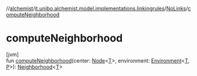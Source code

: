 //[alchemist](../../../index.md)/[it.unibo.alchemist.model.implementations.linkingrules](../index.md)/[NoLinks](index.md)/[computeNeighborhood](compute-neighborhood.md)

# computeNeighborhood

[jvm]\
fun [computeNeighborhood](compute-neighborhood.md)(center: [Node](../../it.unibo.alchemist.model.interfaces/-node/index.md)<[T](../../it.unibo.alchemist.model.implementations.movestrategies.speed/-interact-with-others/index.md)>, environment: [Environment](../../it.unibo.alchemist.model.interfaces/-environment/index.md)<[T](../../it.unibo.alchemist.model.implementations.movestrategies.speed/-interact-with-others/index.md), [P](../../it.unibo.alchemist.model.implementations.movestrategies.speed/-constant-speed/index.md)>): [Neighborhood](../../it.unibo.alchemist.model.interfaces/-neighborhood/index.md)<[T](../../it.unibo.alchemist.model.implementations.movestrategies.speed/-interact-with-others/index.md)>
